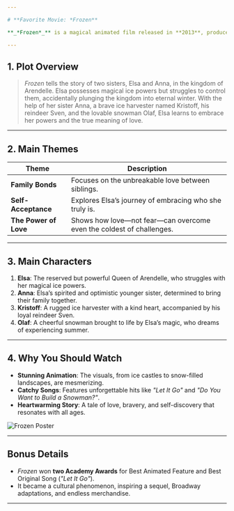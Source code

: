 ```yaml
---

# **Favorite Movie: *Frozen**  

**_*Frozen*_** is a magical animated film released in **2013**, produced by Walt Disney Animation Studios. Directed by **Chris Buck** and **Jennifer Lee**, the movie became a global sensation with its heartwarming story, breathtaking visuals, and iconic soundtrack.  

---
```


## **1. Plot Overview**  

> *Frozen* tells the story of two sisters, Elsa and Anna, in the kingdom of Arendelle. Elsa possesses magical ice powers but struggles to control them, accidentally plunging the kingdom into eternal winter. With the help of her sister Anna, a brave ice harvester named Kristoff, his reindeer Sven, and the lovable snowman Olaf, Elsa learns to embrace her powers and the true meaning of love.  

---

## **2. Main Themes**  

| Theme                      | Description                                                                 |
|-----------------------------|-----------------------------------------------------------------------------|
| **Family Bonds**            | Focuses on the unbreakable love between siblings.                          |
| **Self-Acceptance**         | Explores Elsa’s journey of embracing who she truly is.                     |
| **The Power of Love**       | Shows how love—not fear—can overcome even the coldest of challenges.       |

---

## **3. Main Characters**  

1. **Elsa**: The reserved but powerful Queen of Arendelle, who struggles with her magical ice powers.  
2. **Anna**: Elsa’s spirited and optimistic younger sister, determined to bring their family together.  
3. **Kristoff**: A rugged ice harvester with a kind heart, accompanied by his loyal reindeer Sven.  
4. **Olaf**: A cheerful snowman brought to life by Elsa’s magic, who dreams of experiencing summer.  

---

## **4. Why You Should Watch**  

- **Stunning Animation**: The visuals, from ice castles to snow-filled landscapes, are mesmerizing.  
- **Catchy Songs**: Features unforgettable hits like *"Let It Go"* and *"Do You Want to Build a Snowman?"*.  
- **Heartwarming Story**: A tale of love, bravery, and self-discovery that resonates with all ages.  

![Frozen Poster](https://example.com/frozenposter.jpg)  

---

## **Bonus Details**  

- *Frozen* won **two Academy Awards** for Best Animated Feature and Best Original Song (*"Let It Go"*).  
- It became a cultural phenomenon, inspiring a sequel, Broadway adaptations, and endless merchandise.  

---
